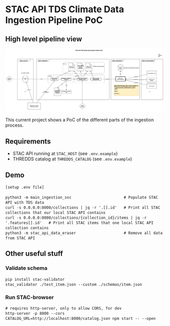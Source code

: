 # STAC API TDS Climate Data Ingestion Pipeline PoC

## High level pipeline view

![pipeline view](assets/hl_arch.png "Pipeline")

This current project shows a PoC of the different parts of the ingestion process.


## Requirements

- STAC API running at `STAC_HOST` (see `.env.example`)
- THREDDS catalog at `THREDDS_CATALOG` (see `.env.example`)


## Demo

```
[setup .env file]

python3 -m main_ingestion_svc                       # Populate STAC API with TDS data
curl -s 0.0.0.0:8000/collections | jq -r '.[].id'   # Print all STAC collections that our local STAC API contains
curl -s 0.0.0.0:8000/collections/{collection_id}/items | jq -r '.features[].id'   # Print all STAC items that one local STAC API collection contains
python3 -m stac_api_data_eraser                     # Remove all data from STAC API
```


## Other useful stuff


### Validate schema

```
pip install stac-validator
stac_validator ./test_item.json --custom ./schemas/item.json 
```


### Run STAC-browser

```
# requires http-server, only to allow CORS, for dev
http-server -p 8000 --cors
CATALOG_URL=http://localhost:8000/catalog.json npm start -- --open
```